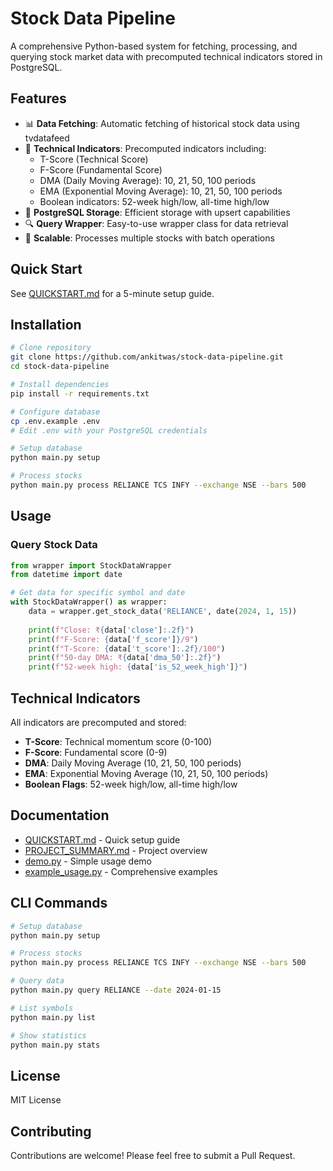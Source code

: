 # Stock Data Pipeline

A comprehensive Python-based system for fetching, processing, and querying stock market data with precomputed technical indicators stored in PostgreSQL.

## Features

- 📊 **Data Fetching**: Automatic fetching of historical stock data using tvdatafeed
- 🔢 **Technical Indicators**: Precomputed indicators including:
  - T-Score (Technical Score)
  - F-Score (Fundamental Score)
  - DMA (Daily Moving Average): 10, 21, 50, 100 periods
  - EMA (Exponential Moving Average): 10, 21, 50, 100 periods
  - Boolean indicators: 52-week high/low, all-time high/low
- 💾 **PostgreSQL Storage**: Efficient storage with upsert capabilities
- 🔍 **Query Wrapper**: Easy-to-use wrapper class for data retrieval
- 🚀 **Scalable**: Processes multiple stocks with batch operations

## Quick Start

See [QUICKSTART.md](QUICKSTART.md) for a 5-minute setup guide.

## Installation

```bash
# Clone repository
git clone https://github.com/ankitwas/stock-data-pipeline.git
cd stock-data-pipeline

# Install dependencies
pip install -r requirements.txt

# Configure database
cp .env.example .env
# Edit .env with your PostgreSQL credentials

# Setup database
python main.py setup

# Process stocks
python main.py process RELIANCE TCS INFY --exchange NSE --bars 500
```

## Usage

### Query Stock Data

```python
from wrapper import StockDataWrapper
from datetime import date

# Get data for specific symbol and date
with StockDataWrapper() as wrapper:
    data = wrapper.get_stock_data('RELIANCE', date(2024, 1, 15))
    
    print(f"Close: ₹{data['close']:.2f}")
    print(f"F-Score: {data['f_score']}/9")
    print(f"T-Score: {data['t_score']:.2f}/100")
    print(f"50-day DMA: ₹{data['dma_50']:.2f}")
    print(f"52-week high: {data['is_52_week_high']}")
```

## Technical Indicators

All indicators are precomputed and stored:

- **T-Score**: Technical momentum score (0-100)
- **F-Score**: Fundamental score (0-9)
- **DMA**: Daily Moving Average (10, 21, 50, 100 periods)
- **EMA**: Exponential Moving Average (10, 21, 50, 100 periods)
- **Boolean Flags**: 52-week high/low, all-time high/low

## Documentation

- [QUICKSTART.md](QUICKSTART.md) - Quick setup guide
- [PROJECT_SUMMARY.md](PROJECT_SUMMARY.md) - Project overview
- [demo.py](demo.py) - Simple usage demo
- [example_usage.py](example_usage.py) - Comprehensive examples

## CLI Commands

```bash
# Setup database
python main.py setup

# Process stocks
python main.py process RELIANCE TCS INFY --exchange NSE --bars 500

# Query data
python main.py query RELIANCE --date 2024-01-15

# List symbols
python main.py list

# Show statistics
python main.py stats
```

## License

MIT License

## Contributing

Contributions are welcome! Please feel free to submit a Pull Request.
